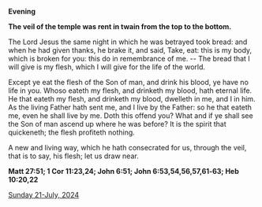 **Evening**

**The veil of the temple was rent in twain from the top to the bottom.**
 
The Lord Jesus the same night in which he was betrayed took bread: and when he had given thanks, he brake it, and said, Take, eat: this is my body, which is broken for you: this do in remembrance of me. -- The bread that I will give is my flesh, which I will give for the life of the world.
 
Except ye eat the flesh of the Son of man, and drink his blood, ye have no life in you. Whoso eateth my flesh, and drinketh my blood, hath eternal life. He that eateth my flesh, and drinketh my blood, dwelleth in me, and I in him. As the living Father hath sent me, and I live by the Father: so he that eateth me, even he shall live by me. Doth this offend you? What and if ye shall see the Son of man ascend up where he was before? It is the spirit that quickeneth; the flesh profiteth nothing.
 
A new and living way, which he hath consecrated for us, through the veil, that is to say, his flesh; let us draw near.  

**Matt 27:51; 1 Cor 11:23,24; John 6:51; John 6:53,54,56,57,61‑63; Heb 10:20,22**

[Sunday 21-July, 2024](https://t.me/daily_light)
